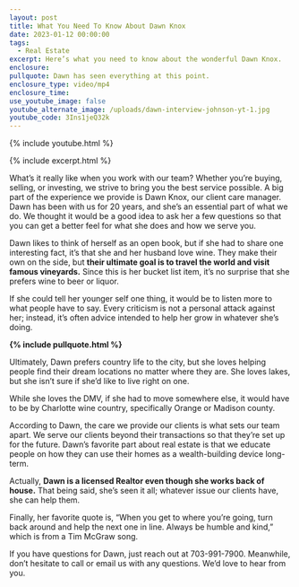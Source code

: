 ```yaml
---
layout: post
title: What You Need To Know About Dawn Knox
date: 2023-01-12 00:00:00
tags:
  - Real Estate
excerpt: Here’s what you need to know about the wonderful Dawn Knox.
enclosure:
pullquote: Dawn has seen everything at this point.
enclosure_type: video/mp4
enclosure_time:
use_youtube_image: false
youtube_alternate_image: /uploads/dawn-interview-johnson-yt-1.jpg
youtube_code: 3Ins1jeQ32k
---
```

{% include youtube.html %}

{% include excerpt.html %}

What’s it really like when you work with our team? Whether you’re buying, selling, or investing, we strive to bring you the best service possible. A big part of the experience we provide is Dawn Knox, our client care manager. Dawn has been with us for 20 years, and she’s an essential part of what we do. We thought it would be a good idea to ask her a few questions so that you can get a better feel for what she does and how we serve you.&nbsp;

Dawn likes to think of herself as an open book, but if she had to share one interesting fact, it’s that she and her husband love wine. They make their own on the side, but **their ultimate goal is to travel the world and visit famous vineyards.** Since this is her bucket list item, it’s no surprise that she prefers wine to beer or liquor.&nbsp;

If she could tell her younger self one thing, it would be to listen more to what people have to say. Every criticism is not a personal attack against her; instead, it’s often advice intended to help her grow in whatever she’s doing.

**{% include pullquote.html %}**

Ultimately, Dawn prefers country life to the city, but she loves helping people find their dream locations no matter where they are. She loves lakes, but she isn’t sure if she’d like to live right on one.&nbsp;

While she loves the DMV, if she had to move somewhere else, it would have to be by Charlotte wine country, specifically Orange or Madison county.&nbsp;

According to Dawn, the care we provide our clients is what sets our team apart. We serve our clients beyond their transactions so that they’re set up for the future. Dawn’s favorite part about real estate is that we educate people on how they can use their homes as a wealth-building device long-term.&nbsp;

Actually, **Dawn is a licensed Realtor even though she works back of house.** That being said, she’s seen it all; whatever issue our clients have, she can help them.&nbsp;

Finally, her favorite quote is, “When you get to where you’re going, turn back around and help the next one in line. Always be humble and kind,” which is from a Tim McGraw song.&nbsp;

If you have questions for Dawn, just reach out at 703-991-7900. Meanwhile, don’t hesitate to call or email us with any questions. We’d love to hear from you.